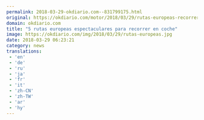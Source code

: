 ```yaml
---
permalink: 2018-03-29-okdiario.com--831799175.html
original: https://okdiario.com/motor/2018/03/29/rutas-europeas-recorrer-coche-2040566
domain: okdiario.com
title: "5 rutas europeas espectaculares para recorrer en coche"
image: https://okdiario.com/img/2018/03/29/rutas-europeas.jpg
date: 2018-03-29 06:23:21
category: news
translations: 
 - 'en'
 - 'de'
 - 'ru'
 - 'ja'
 - 'fr'
 - 'it'
 - 'zh-CN'
 - 'zh-TW'
 - 'ar'
 - 'hy'
---
```


